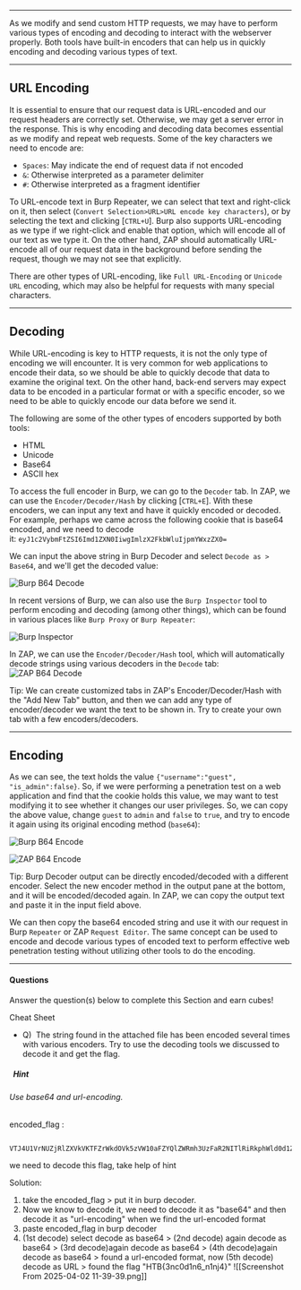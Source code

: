 
---

As we modify and send custom HTTP requests, we may have to perform various types of encoding and decoding to interact with the webserver properly. Both tools have built-in encoders that can help us in quickly encoding and decoding various types of text.

---

## URL Encoding

It is essential to ensure that our request data is URL-encoded and our request headers are correctly set. Otherwise, we may get a server error in the response. This is why encoding and decoding data becomes essential as we modify and repeat web requests. Some of the key characters we need to encode are:

- `Spaces`: May indicate the end of request data if not encoded
- `&`: Otherwise interpreted as a parameter delimiter
- `#`: Otherwise interpreted as a fragment identifier

To URL-encode text in Burp Repeater, we can select that text and right-click on it, then select (`Convert Selection>URL>URL encode key characters`), or by selecting the text and clicking [`CTRL+U`]. Burp also supports URL-encoding as we type if we right-click and enable that option, which will encode all of our text as we type it. On the other hand, ZAP should automatically URL-encode all of our request data in the background before sending the request, though we may not see that explicitly.

There are other types of URL-encoding, like `Full URL-Encoding` or `Unicode URL` encoding, which may also be helpful for requests with many special characters.

---

## Decoding

While URL-encoding is key to HTTP requests, it is not the only type of encoding we will encounter. It is very common for web applications to encode their data, so we should be able to quickly decode that data to examine the original text. On the other hand, back-end servers may expect data to be encoded in a particular format or with a specific encoder, so we need to be able to quickly encode our data before we send it.

The following are some of the other types of encoders supported by both tools:

- HTML
- Unicode
- Base64
- ASCII hex

To access the full encoder in Burp, we can go to the `Decoder` tab. In ZAP, we can use the `Encoder/Decoder/Hash` by clicking [`CTRL+E`]. With these encoders, we can input any text and have it quickly encoded or decoded. For example, perhaps we came across the following cookie that is base64 encoded, and we need to decode it: `eyJ1c2VybmFtZSI6Imd1ZXN0IiwgImlzX2FkbWluIjpmYWxzZX0=`

We can input the above string in Burp Decoder and select `Decode as > Base64`, and we'll get the decoded value:

![Burp B64 Decode](https://academy.hackthebox.com/storage/modules/110/burp_b64_decode.jpg)

In recent versions of Burp, we can also use the `Burp Inspector` tool to perform encoding and decoding (among other things), which can be found in various places like `Burp Proxy` or `Burp Repeater`:

![Burp Inspector](https://academy.hackthebox.com/storage/modules/110/burp_inspector.jpg)

In ZAP, we can use the `Encoder/Decoder/Hash` tool, which will automatically decode strings using various decoders in the `Decode` tab: ![ZAP B64 Decode](https://academy.hackthebox.com/storage/modules/110/zap_b64_decode.jpg)

Tip: We can create customized tabs in ZAP's Encoder/Decoder/Hash with the "Add New Tab" button, and then we can add any type of encoder/decoder we want the text to be shown in. Try to create your own tab with a few encoders/decoders.

---

## Encoding

As we can see, the text holds the value `{"username":"guest", "is_admin":false}`. So, if we were performing a penetration test on a web application and find that the cookie holds this value, we may want to test modifying it to see whether it changes our user privileges. So, we can copy the above value, change `guest` to `admin` and `false` to `true`, and try to encode it again using its original encoding method (`base64`):

![Burp B64 Encode](https://academy.hackthebox.com/storage/modules/110/burp_b64_encode.jpg)

![ZAP B64 Encode](https://academy.hackthebox.com/storage/modules/110/zap_b64_encode.jpg)

Tip: Burp Decoder output can be directly encoded/decoded with a different encoder. Select the new encoder method in the output pane at the bottom, and it will be encoded/decoded again. In ZAP, we can copy the output text and paste it in the input field above.

We can then copy the base64 encoded string and use it with our request in Burp `Repeater` or ZAP `Request Editor`. The same concept can be used to encode and decode various types of encoded text to perform effective web penetration testing without utilizing other tools to do the encoding.


---

#### Questions

Answer the question(s) below to complete this Section and earn cubes!

Cheat Sheet

+ Q)  The string found in the attached file has been encoded several times with various encoders. Try to use the decoding tools we discussed to decode it and get the flag.
#####   Hint
###### Use base64 and url-encoding.

encoded_flag  :
```

VTJ4U1VrNUZjRlZXVkVKTFZrWkdOVk5zVW10aFZYQlZWRmh3UzFaR2NITlRiRkphWld0d1ZWUllaRXRXUm10M1UyeFNUbVZGY0ZWWGJYaExWa1V3ZVZOc1VsZGlWWEJWVjIxNFMxWkZNVFJUYkZKaFlrVndWVmR0YUV0V1JUQjNVMnhTYTJGM1BUMD0=

```
we need to decode this flag, take help of hint




Solution:
1) take the encoded_flag > put it in burp decoder.
2) Now we know to decode it, we need to decode it as "base64" and then decode it as                     "url-encoding" when we find the url-encoded format
3) paste encoded_flag  in burp decoder
4) (1st decode) select decode as base64 > (2nd decode) again decode as base64 >                  (3rd decode)again decode as base64 > (4th decode)again decode as base64 >                   found a url-encoded format, now (5th decode) decode as URL > found the flag "HTB{3nc0d1n6_n1nj4}"
![[Screenshot From 2025-04-02 11-39-39.png]]
